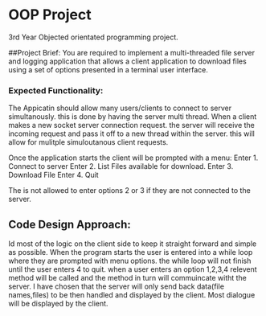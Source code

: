 # OOP Project

3rd Year Objected orientated programming project.

##Project Brief:
You are required to implement a multi-threaded file server and logging application that allows
a client application to download files using a set of options presented in a terminal user
interface.

### Expected Functionality: 

The Appicatin should allow many users/clients to connect to server simultanously.
this is done by having the server multi thread.
When a client makes a new socket server connection request. the server will receive the incoming request and
pass it off to a new thread within the server. this will allow for mulitple simuloutanous client requests.

Once the application starts the client will be prompted with a menu:
  Enter 1. Connect to server
  Enter 2. List Files available for download.
  Enter 3. Download File
  Enter 4. Quit
  
 
The is not allowed to enter options 2 or 3 if they are not connected to the server.

## Code Design Approach:

Id most of the logic on the client side to keep it straight forward and simple as possible.
When the program starts the user is entered into a while loop where they are prompted with menu options.
the while loop will not finish until the user enters 4 to quit.
when a user enters an option 1,2,3,4 relevent method will be called and the method in turn will commuincate
witht the server. 
I have chosen that the server will only send back data(file names,files) to be then handled and displayed
by the client. Most dialogue will be displayed by the client.

